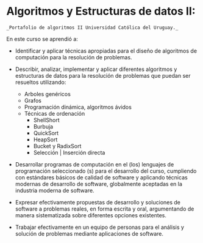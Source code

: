 # Algoritmos y Estructuras de datos II:
    _Portafolio de algoritmos II Universidad Católica del Uruguay._
En este curso se aprendió a:

- Identificar y aplicar técnicas apropiadas para el diseño de algoritmos de computación para la resolución de problemas.

- Describir, analizar, implementar y aplicar diferentes algoritmos y estructuras de datos para la resolución de problemas que puedan ser resueltos utilizando:
    - Arboles genéricos
    - Grafos
    - Programación dinámica, algoritmos ávidos 
    - Técnicas de ordenación
        - ShellShort
        - Burbuja
        - QuickSort
        - HeapSort
        - Bucket y RadixSort
        - Selección | Inserción directa

- Desarrollar programas de computación en el (los) lenguajes de programación seleccionado (s) para el desarrollo del curso, cumpliendo con estándares básicos de calidad de software y aplicando técnicas modernas de desarrollo de software, globalmente aceptadas en la industria moderna de software.

- Expresar efectivamente propuestas de desarrollo y soluciones de software a problemas reales, en forma escrita y oral, argumentando de manera sistematizada sobre diferentes opciones existentes.

- Trabajar efectivamente en un equipo de personas para el análisis y solución de problemas mediante aplicaciones de software.

